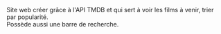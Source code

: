Site web créer grâce à l'API TMDB et qui sert à voir les films à venir, trier par popularité.  
Possède aussi une barre de recherche.
